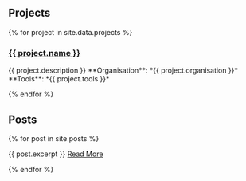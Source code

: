 ## Projects

{% for project in site.data.projects %}

  <h3><a href="{{ project.link }}">{{ project.name }}</a></h3>
  {{ project.description }}
  **Organisation**:  *{{ project.organisation }}*
  **Tools**: *{{ project.tools }}*

{% endfor %}

## Posts

{% for post in site.posts %}

  {{ post.excerpt }}
  <a href="{{ post.url }}">Read More</a>

{% endfor %}